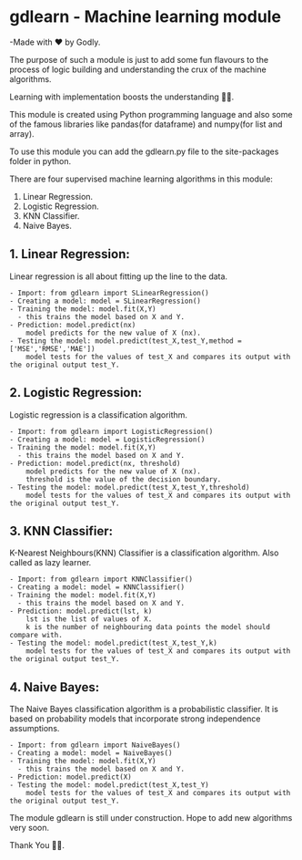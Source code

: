 # gdlearn - Machine learning module
-Made with ❤️ by Godly.

The purpose of such a module is just to add some fun flavours to the process of logic building and understanding the crux of the machine algorithms.

Learning with implementation boosts the understanding 💯💯.

This module is created using Python programming language and also some of the famous libraries like pandas(for dataframe) and numpy(for list and array).

To use this module you can add the gdlearn.py file to the site-packages folder in python.

There are four supervised machine learning algorithms in this module:
  1. Linear Regression.
  2. Logistic Regression.
  3. KNN Classifier.
  4. Naive Bayes.
  
## 1. Linear Regression:

Linear regression is all about fitting up the line to the data.

    - Import: from gdlearn import SLinearRegression()
    - Creating a model: model = SLinearRegression()
    - Training the model: model.fit(X,Y)
      - this trains the model based on X and Y.
    - Prediction: model.predict(nx)
        model predicts for the new value of X (nx).
    - Testing the model: model.predict(test_X,test_Y,method = ['MSE','RMSE','MAE'])
        model tests for the values of test_X and compares its output with the original output test_Y.
  
## 2. Logistic Regression:

Logistic regression is a classification algorithm.

    - Import: from gdlearn import LogisticRegression()
    - Creating a model: model = LogisticRegression()
    - Training the model: model.fit(X,Y)
      - this trains the model based on X and Y.
    - Prediction: model.predict(nx, threshold)
        model predicts for the new value of X (nx).
        threshold is the value of the decision boundary.
    - Testing the model: model.predict(test_X,test_Y,threshold)
        model tests for the values of test_X and compares its output with the original output test_Y.
        
## 3. KNN Classifier:

K-Nearest Neighbours(KNN) Classifier is a classification algorithm. Also called as lazy learner.

    - Import: from gdlearn import KNNClassifier()
    - Creating a model: model = KNNClassifier()
    - Training the model: model.fit(X,Y)
      - this trains the model based on X and Y.
    - Prediction: model.predict(lst, k)
        lst is the list of values of X.
        k is the number of neighbouring data points the model should compare with.
    - Testing the model: model.predict(test_X,test_Y,k)
        model tests for the values of test_X and compares its output with the original output test_Y.

## 4. Naive Bayes:

The Naive Bayes classification algorithm is a probabilistic classifier. 
It is based on probability models that incorporate strong independence assumptions.

    - Import: from gdlearn import NaiveBayes()
    - Creating a model: model = NaiveBayes()
    - Training the model: model.fit(X,Y)
      - this trains the model based on X and Y.
    - Prediction: model.predict(X)
    - Testing the model: model.predict(test_X,test_Y)
        model tests for the values of test_X and compares its output with the original output test_Y.
        
        
        
The module gdlearn is still under construction. Hope to add new algorithms very soon.

Thank You 🤝🤝.